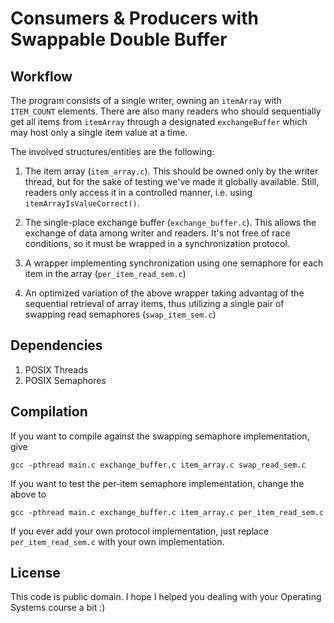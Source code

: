 # Consumers & Producers with Swappable Double Buffer

## Workflow

The program consists of a single writer, owning an `itemArray` with `ITEM_COUNT` elements. There
are also many readers who should sequentially get all items from `itemArray` through a designated
`exchangeBuffer` which may host only a single item value at a time.

The involved structures/entities are the following:

1. The item array (`item_array.c`). This should be owned only by the writer thread, but for the
sake of testing we've made it globally available. Still, readers only access it in a controlled
manner, i.e. using `itemArrayIsValueCorrect()`.

2. The single-place exchange buffer (`exchange_buffer.c`). This allows the exchange of data
among writer and readers. It's not free of race conditions, so it must be wrapped in a synchronization
protocol.

3. A wrapper implementing synchronization using one semaphore for each item in the array (`per_item_read_sem.c`)

4. An optimized variation of the above wrapper taking advantag of the sequential retrieval
of array items, thus utilizing a single pair of swapping read semaphores (`swap_item_sem.c`)


## Dependencies

1. POSIX Threads
2. POSIX Semaphores


## Compilation

If you want to compile against the swapping semaphore implementation, give

```
gcc -pthread main.c exchange_buffer.c item_array.c swap_read_sem.c
```

If you want to test the per-item semaphore implementation, change the above to

```
gcc -pthread main.c exchange_buffer.c item_array.c per_item_read_sem.c
```

If you ever add your own protocol implementation, just replace `per_item_read_sem.c` with your own
implementation.


## License

This code is public domain. I hope I helped you dealing with your Operating Systems course a bit :)
